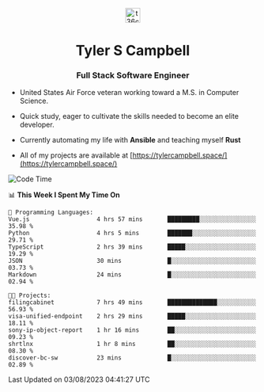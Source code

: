 <p align="center">
<a href="https://www.linkedin.com/in/t36campbell" target="blank"><img align="center" src="https://ik.imagekit.io/t36campbell/Portfolio/linkedin.png.original_m8bbGgPh6.png" alt="t36campbell" height="30" width="30" /></a>
</p>
<h1 align="center">Tyler S Campbell</h1>
<h3 align="center">Full Stack Software Engineer</h3>

* United States Air Force veteran working toward a M.S. in Computer Science.

* Quick study, eager to cultivate the skills needed to become an elite developer.

* Currently automating my life with **Ansible** and teaching myself **Rust**

* All of my projects are available at [https://tylercampbell.space/](https://tylercampbell.space/)

<!--START_SECTION:waka-->
![Code Time](http://img.shields.io/badge/Code%20Time-2%2C668%20hrs%2012%20mins-blue)

📊 **This Week I Spent My Time On** 

```text
💬 Programming Languages: 
Vue.js                   4 hrs 57 mins       █████████░░░░░░░░░░░░░░░░   35.98 % 
Python                   4 hrs 5 mins        ███████░░░░░░░░░░░░░░░░░░   29.71 % 
TypeScript               2 hrs 39 mins       █████░░░░░░░░░░░░░░░░░░░░   19.29 % 
JSON                     30 mins             █░░░░░░░░░░░░░░░░░░░░░░░░   03.73 % 
Markdown                 24 mins             █░░░░░░░░░░░░░░░░░░░░░░░░   02.94 % 

🐱‍💻 Projects: 
filingcabinet            7 hrs 49 mins       ██████████████░░░░░░░░░░░   56.93 % 
visa-unified-endpoint    2 hrs 29 mins       █████░░░░░░░░░░░░░░░░░░░░   18.11 % 
sony-ip-object-report    1 hr 16 mins        ██░░░░░░░░░░░░░░░░░░░░░░░   09.23 % 
shrtlnx                  1 hr 8 mins         ██░░░░░░░░░░░░░░░░░░░░░░░   08.30 % 
discover-bc-sw           23 mins             █░░░░░░░░░░░░░░░░░░░░░░░░   02.89 % 
```


 Last Updated on 03/08/2023 04:41:27 UTC
<!--END_SECTION:waka-->
